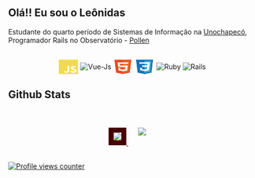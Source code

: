 ## Olá!! Eu sou o Leônidas 
Estudante do quarto período de Sistemas de Informação na [Unochapecó](https://www.unochapeco.edu.br/), Programador Rails no Observatório - [Pollen ](https://obs.unochapeco.edu.br/)


 <div style="display: inline_block" align="center"><br>
  <img align="center" alt="JavaScript" height="30" width="40" src="https://raw.githubusercontent.com/devicons/devicon/master/icons/javascript/javascript-plain.svg">
  <img align="center" alt="Vue-Js" height="30" width="40" src="https://cdn.jsdelivr.net/gh/devicons/devicon/icons/vuetify/vuetify-original.svg">
  <img align="center" alt="HTML" height="30" width="40" src="https://raw.githubusercontent.com/devicons/devicon/master/icons/html5/html5-original.svg">
  <img align="center" alt="CSS" height="30" width="40" src="https://raw.githubusercontent.com/devicons/devicon/master/icons/css3/css3-original.svg">
  <img align="center"  alt="Ruby" height="30" width="40" src="https://cdn.jsdelivr.net/gh/devicons/devicon/icons/ruby/ruby-original.svg" />
  <img align="center"  alt="Rails" height="30" width="40" src="https://cdn.jsdelivr.net/gh/devicons/devicon/icons/rails/rails-original-wordmark.svg" />          
</div>

## Github Stats
<br/>
<div align="center">
  <a href="https://github.com/LeonidasPedro">
  <img height="180em" style="border: 10px solid #480102;" src="https://imageproxy.ifunny.co/crop:x-20,resize:640x,quality:90x75/images/81bec28e01d0aac0310b28d8a5c3e4dbf6dd775d921445efd6a2f734e489f81b_1.jpg"/>
  <img height="180em" style="margin: 20px;"src="https://github-readme-stats.vercel.app/api/top-langs/?username=LeonidasPedro&layout=compact&langs_count=7&theme=shadow_red"/>
</div>



 
 
<br/>  

![Profile views counter](https://komarev.com/ghpvc/?username=LeonidasPedro&&style=flat-square)  
  

<br/>  

 

